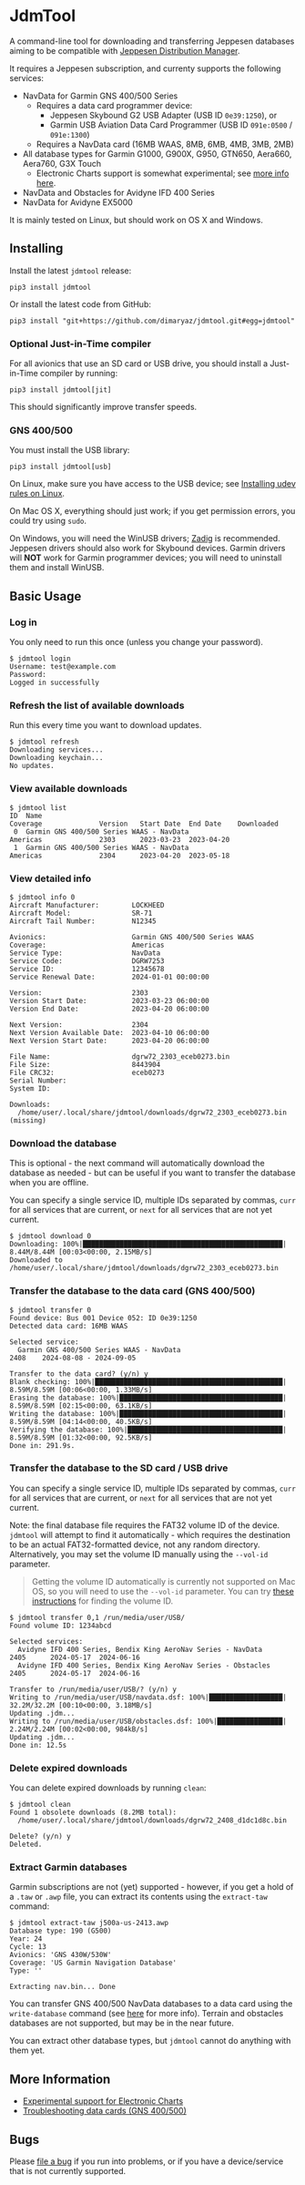 # JdmTool

A command-line tool for downloading and transferring Jeppesen databases aiming to be compatible with [Jeppesen Distribution Manager](https://ww2.jeppesen.com/data-solutions/jeppesen-distribution-manager/).

It requires a Jeppesen subscription, and currenty supports the following services:
- NavData for Garmin GNS 400/500 Series
  - Requires a data card programmer device:
    - Jeppesen Skybound G2 USB Adapter (USB ID `0e39:1250`), or
    - Garmin USB Aviation Data Card Programmer (USB ID `091e:0500` / `091e:1300`)
  - Requires a NavData card (16MB WAAS, 8MB, 6MB, 4MB, 3MB, 2MB)
- All database types for Garmin G1000, G900X, G950, GTN650, Aera660, Aera760, G3X Touch
  - Electronic Charts support is somewhat experimental; see [more info here](ElectronicCharts.md).
- NavData and Obstacles for Avidyne IFD 400 Series
- NavData for Avidyne EX5000

It is mainly tested on Linux, but should work on OS X and Windows.

## Installing

Install the latest `jdmtool` release:

```
pip3 install jdmtool
```

Or install the latest code from GitHub:

```
pip3 install "git+https://github.com/dimaryaz/jdmtool.git#egg=jdmtool"
```

### Optional Just-in-Time compiler

For all avionics that use an SD card or USB drive, you should install a Just-in-Time compiler by running:
```
pip3 install jdmtool[jit]
```

This should significantly improve transfer speeds.

### GNS 400/500

You must install the USB library:
```
pip3 install jdmtool[usb]
```

On Linux, make sure you have access to the USB device; see [Installing udev rules on Linux](udev/README.md).

On Mac OS X, everything should just work; if you get permission errors, you could try using `sudo`.

On Windows, you will need the WinUSB drivers; [Zadig](https://zadig.akeo.ie/) is recommended. Jeppesen drivers should also work for Skybound devices. Garmin drivers will **NOT** work for Garmin programmer devices; you will need to uninstall them and install WinUSB.

## Basic Usage

### Log in

You only need to run this once (unless you change your password).

```
$ jdmtool login
Username: test@example.com
Password: 
Logged in successfully
```

### Refresh the list of available downloads

Run this every time you want to download updates.

```
$ jdmtool refresh
Downloading services...
Downloading keychain...
No updates.
```

### View available downloads

```
$ jdmtool list
ID  Name                                                                    Coverage              Version   Start Date  End Date    Downloaded
 0  Garmin GNS 400/500 Series WAAS - NavData                                Americas              2303      2023-03-23  2023-04-20            
 1  Garmin GNS 400/500 Series WAAS - NavData                                Americas              2304      2023-04-20  2023-05-18            
```

### View detailed info

```
$ jdmtool info 0
Aircraft Manufacturer:        LOCKHEED
Aircraft Model:               SR-71
Aircraft Tail Number:         N12345

Avionics:                     Garmin GNS 400/500 Series WAAS
Coverage:                     Americas
Service Type:                 NavData
Service Code:                 DGRW7253
Service ID:                   12345678
Service Renewal Date:         2024-01-01 00:00:00

Version:                      2303
Version Start Date:           2023-03-23 06:00:00
Version End Date:             2023-04-20 06:00:00

Next Version:                 2304
Next Version Available Date:  2023-04-10 06:00:00
Next Version Start Date:      2023-04-20 06:00:00

File Name:                    dgrw72_2303_eceb0273.bin
File Size:                    8443904
File CRC32:                   eceb0273
Serial Number:                
System ID:                    

Downloads:
  /home/user/.local/share/jdmtool/downloads/dgrw72_2303_eceb0273.bin  (missing)
```

### Download the database

This is optional - the next command will automatically download the database as needed - but can be useful if you want to transfer the database when you are offline.

You can specify a single service ID, multiple IDs separated by commas, `curr` for all services that are current, or `next` for all services that are not yet current.

```
$ jdmtool download 0
Downloading: 100%|█████████████████████████████████████████████████| 8.44M/8.44M [00:03<00:00, 2.15MB/s]
Downloaded to /home/user/.local/share/jdmtool/downloads/dgrw72_2303_eceb0273.bin
```

### Transfer the database to the data card (GNS 400/500)

```
$ jdmtool transfer 0
Found device: Bus 001 Device 052: ID 0e39:1250
Detected data card: 16MB WAAS

Selected service:
  Garmin GNS 400/500 Series WAAS - NavData                              2408    2024-08-08 - 2024-09-05

Transfer to the data card? (y/n) y
Blank checking: 100%|██████████████████████████████████████████████| 8.59M/8.59M [00:06<00:00, 1.33MB/s]
Erasing the database: 100%|████████████████████████████████████████| 8.59M/8.59M [02:15<00:00, 63.1KB/s]
Writing the database: 100%|████████████████████████████████████████| 8.59M/8.59M [04:14<00:00, 40.5KB/s]
Verifying the database: 100%|██████████████████████████████████████| 8.59M/8.59M [01:32<00:00, 92.5KB/s]
Done in: 291.9s.
```

### Transfer the database to the SD card / USB drive

You can specify a single service ID, multiple IDs separated by commas, `curr` for all services that are current, or `next` for all services that are not yet current.

Note: the final database file requires the FAT32 volume ID of the device. `jdmtool` will attempt to find it automatically - which requires the destination to be an actual FAT32-formatted device, not any random directory. Alternatively, you may set the volume ID manually using the `--vol-id` parameter.

> Getting the volume ID automatically is currently not supported on Mac OS, so you will need to use the `--vol-id` parameter. You can try [these instructions](https://apple.stackexchange.com/questions/408562/how-can-i-get-the-volume-serial-number-of-a-fat-volume) for finding the volume ID.

```
$ jdmtool transfer 0,1 /run/media/user/USB/
Found volume ID: 1234abcd

Selected services:
  Avidyne IFD 400 Series, Bendix King AeroNav Series - NavData          2405      2024-05-17  2024-06-16
  Avidyne IFD 400 Series, Bendix King AeroNav Series - Obstacles        2405      2024-05-17  2024-06-16

Transfer to /run/media/user/USB/? (y/n) y
Writing to /run/media/user/USB/navdata.dsf: 100%|██████████████████| 32.2M/32.2M [00:10<00:00, 3.18MB/s]
Updating .jdm...
Writing to /run/media/user/USB/obstacles.dsf: 100%|████████████████| 2.24M/2.24M [00:02<00:00, 984kB/s]
Updating .jdm...
Done in: 12.5s
```

### Delete expired downloads

You can delete expired downloads by running `clean`:

```
$ jdmtool clean
Found 1 obsolete downloads (8.2MB total):
  /home/user/.local/share/jdmtool/downloads/dgrw72_2408_d1dc1d8c.bin

Delete? (y/n) y
Deleted.
```

### Extract Garmin databases

Garmin subscriptions are not (yet) supported - however, if you get a hold of a `.taw` or `.awp` file, you can extract its contents using the `extract-taw` command:

```
$ jdmtool extract-taw j500a-us-2413.awp
Database type: 190 (G500)
Year: 24
Cycle: 13
Avionics: 'GNS 430W/530W'
Coverage: 'US Garmin Navigation Database'
Type: ''

Extracting nav.bin... Done
```

You can transfer GNS 400/500 NavData databases to a data card using the `write-database` command (see [here](DataCards.md) for more info). Terrain and obstacles databases are not supported, but may be in the near future.

You can extract other database types, but `jdmtool` cannot do anything with them yet.

## More Information

- [Experimental support for Electronic Charts](ElectronicCharts.md)
- [Troubleshooting data cards (GNS 400/500)](DataCards.md)

## Bugs

Please [file a bug](https://github.com/dimaryaz/jdmtool/issues/) if you run into problems, or if you have a device/service that is not currently supported.
